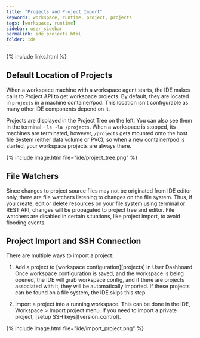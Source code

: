 ```yaml
---
title: "Projects and Project Import"
keywords: workspace, runtime, project, projects
tags: [workspace, runtime]
sidebar: user_sidebar
permalink: ide_projects.html
folder: ide
---
```


{% include links.html %}

## Default Location of Projects

When a workspace machine with a workspace agent starts, the IDE makes calls to Project API to get workspace projects. By default, they are located in `projects` in a machine container/pod. This location isn't configurable as many other IDE components depend on it.

Projects are displayed in the Project Tree on the left. You can also see them in the terminal - `ls -la /projects`. When a workspace is stopped, its machines are terminated, however, `/projects` gets mounted onto the host file System (either data volume or PVC), so when a new container/pod is started, your workspace projects are always there.

{% include image.html file="ide/project_tree.png" %}

## File Watchers

Since changes to project source files may not be originated from IDE editor only, there are file watchers listening to changes on the file system. Thus, if you create, edit or delete resources on your file system using terminal or REST API, changes will be propagated to project tree and editor. File watchers are disabled in certain situations, like project import, to avoid flooding events.

## Project Import and SSH Connection

There are multiple ways to import a project:

1. Add a project to [workspace configuration][projects] in User Dashboard. Once workspace configuration is saved, and the workspace is being opened, the IDE will grab workspace config, and if there are projects associated with it, they will be automatically imported. If these projects can be found on a file system, the IDE skips this step.

2. Import a project into a running workspace. This can be done in the IDE, Workspace > Import project menu. If you need to import a private project, [setup SSH keys][version_control].

{% include image.html file="ide/import_project.png" %}
